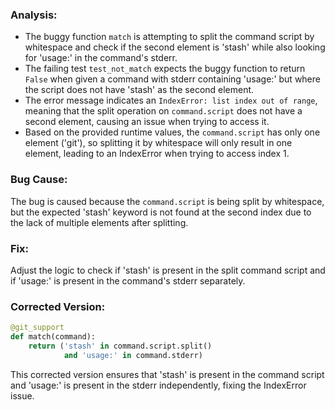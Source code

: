 ### Analysis:
- The buggy function `match` is attempting to split the command script by whitespace and check if the second element is 'stash' while also looking for 'usage:' in the command's stderr.
- The failing test `test_not_match` expects the buggy function to return `False` when given a command with stderr containing 'usage:' but where the script does not have 'stash' as the second element.
- The error message indicates an `IndexError: list index out of range`, meaning that the split operation on `command.script` does not have a second element, causing an issue when trying to access it.
- Based on the provided runtime values, the `command.script` has only one element ('git'), so splitting it by whitespace will only result in one element, leading to an IndexError when trying to access index 1.

### Bug Cause:
The bug is caused because the `command.script` is being split by whitespace, but the expected 'stash' keyword is not found at the second index due to the lack of multiple elements after splitting.

### Fix:
Adjust the logic to check if 'stash' is present in the split command script and if 'usage:' is present in the command's stderr separately.

### Corrected Version:
```python
@git_support
def match(command):
    return ('stash' in command.script.split()
            and 'usage:' in command.stderr)
``` 

This corrected version ensures that 'stash' is present in the command script and 'usage:' is present in the stderr independently, fixing the IndexError issue.